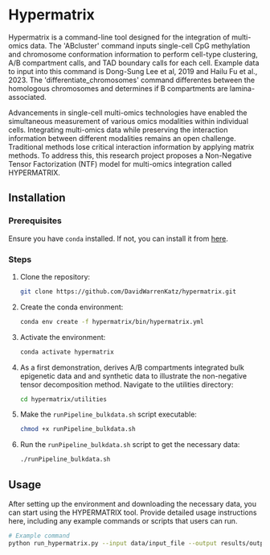 # Hypermatrix

Hypermatrix is a command-line tool designed for the integration of multi-omics data. The 'ABcluster' command inputs single-cell CpG methylation and chromosome conformation information to perform cell-type clustering, A/B compartment calls, and TAD boundary calls for each cell. Example data to input into this command is Dong-Sung Lee et al, 2019 and Hailu Fu et al., 2023. The 'differentiate_chromosomes' command differentes between the homologous chromosomes and determines if B compartments are lamina-associated.  

Advancements in single-cell multi-omics technologies have enabled the simultaneous measurement of various omics modalities within individual cells. Integrating multi-omics data while preserving the interaction information between different modalities remains an open challenge. Traditional methods lose critical interaction information by applying matrix methods. To address this, this research project proposes a Non-Negative Tensor Factorization (NTF) model for multi-omics integration called HYPERMATRIX.

## Installation

### Prerequisites

Ensure you have `conda` installed. If not, you can install it from [here](https://docs.conda.io/projects/conda/en/latest/user-guide/install/index.html).

### Steps

1. Clone the repository:

    ```bash
    git clone https://github.com/DavidWarrenKatz/hypermatrix.git
    ```

2. Create the conda environment:

    ```bash
    conda env create -f hypermatrix/bin/hypermatrix.yml
    ```

3. Activate the environment:

    ```bash
    conda activate hypermatrix
    ```

4. As a first demonstration, derives A/B compartments integrated bulk epigenetic data and and synthetic data to illustrate the non-negative tensor decomposition method.
 Navigate to the utilities directory:

    ```bash
    cd hypermatrix/utilities
    ```

5. Make the `runPipeline_bulkdata.sh` script executable:

    ```bash
    chmod +x runPipeline_bulkdata.sh
    ```

6. Run the `runPipeline_bulkdata.sh` script to get the necessary data:

    ```bash
    ./runPipeline_bulkdata.sh
    ```

## Usage

After setting up the environment and downloading the necessary data, you can start using the HYPERMATRIX tool. Provide detailed usage instructions here, including any example commands or scripts that users can run.

```bash
# Example command
python run_hypermatrix.py --input data/input_file --output results/output_file
